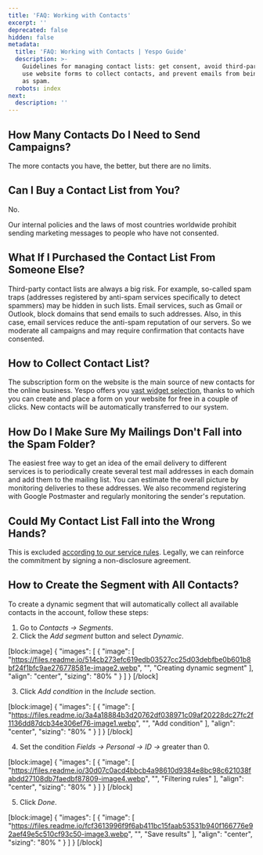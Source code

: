 ```yaml
---
title: 'FAQ: Working with Contacts'
excerpt: ''
deprecated: false
hidden: false
metadata:
  title: 'FAQ: Working with Contacts | Yespo Guide'
  description: >-
    Guidelines for managing contact lists: get consent, avoid third-party lists,
    use website forms to collect contacts, and prevent emails from being marked
    as spam.
  robots: index
next:
  description: ''
---
```

## How Many Contacts Do I Need to Send Campaigns?

The more contacts you have, the better, but there are no limits.

## Can I Buy a Contact List from You?

No.

Our internal policies and the laws of most countries worldwide prohibit sending marketing messages to people who have not consented.

## What If I Purchased the Contact List From Someone Else?

Third-party contact lists are always a big risk. For example, so-called spam traps (addresses registered by anti-spam services specifically to detect spammers) may be hidden in such lists. Email services, such as Gmail or Outlook, block domains that send emails to such addresses. Also, in this case, email services reduce the anti-spam reputation of our servers. So we moderate all campaigns and may require confirmation that contacts have consented.

## How to Collect Contact List?

The subscription form on the website is the main source of new contacts for the online business. Yespo offers you [vast widget selection](https://docs.yespo.io/docs/widgets), thanks to which you can create and place a form on your website for free in a couple of clicks. New contacts will be automatically transferred to our system.

## How Do I Make Sure My Mailings Don't Fall into the Spam Folder?

The easiest free way to get an idea of the email delivery to different services is to periodically create several test mail addresses in each domain and add them to the mailing list. You can estimate the overall picture by monitoring deliveries to these addresses. We also recommend registering with Google Postmaster and regularly monitoring the sender's reputation.

## Could My Contact List Fall into the Wrong Hands?

This is excluded [according to our service rules](https://yespo.io/terms-of-use). Legally, we can reinforce the commitment by signing a non-disclosure agreement.

## How to Create the Segment with All Contacts?

To create a dynamic segment that will automatically collect all available contacts in the account, follow these steps:

1. Go to _Contacts → Segments_.
2. Click the _Add segment_ button and select _Dynamic_.

[block:image]
{
  "images": [
    {
      "image": [
        "https://files.readme.io/514cb273efc619edb03527cc25d03debfbe0b601b8bf24f1bfc9ae276778581e-image2.webp",
        "",
        "Creating dynamic segment"
      ],
      "align": "center",
      "sizing": "80% "
    }
  ]
}
[/block]


3. Click _Add condition_ in the _Include_ section.

[block:image]
{
  "images": [
    {
      "image": [
        "https://files.readme.io/3a4a18884b3d20762df038971c09af20228dc27fc2f1136dd87dcb34e306ef76-image1.webp",
        "",
        "Add condition"
      ],
      "align": "center",
      "sizing": "80% "
    }
  ]
}
[/block]


4. Set the condition _Fields → Personal → ID →_ greater than 0.

[block:image]
{
  "images": [
    {
      "image": [
        "https://files.readme.io/30d07c0acd4bbcb4a98610d9384e8bc98c621038fabdd27108db7faedbf87809-image4.webp",
        "",
        "Filtering rules"
      ],
      "align": "center",
      "sizing": "80% "
    }
  ]
}
[/block]


5. Click _Done_.

[block:image]
{
  "images": [
    {
      "image": [
        "https://files.readme.io/fcf3613996f9f6ab411bc15faab53531b940f166776e92aef49e5c510cf93c50-image3.webp",
        "",
        "Save results"
      ],
      "align": "center",
      "sizing": "80% "
    }
  ]
}
[/block]